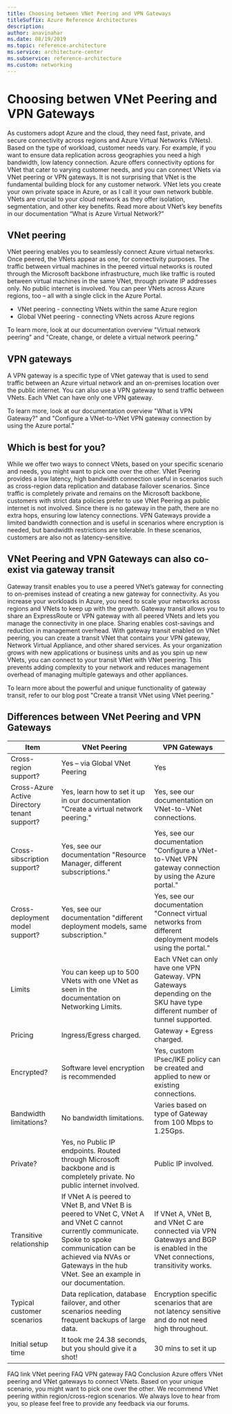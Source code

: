 ```yaml
---
title: Choosing between VNet Peering and VPN Gateways
titleSuffix: Azure Reference Architectures
description: 
author: anavinahar
ms.date: 08/19/2019
ms.topic: reference-architecture
ms.service: architecture-center
ms.subservice: reference-architecture
ms.custom: networking
---
```


# Choosing betwen VNet Peering and VPN Gateways

As customers adopt Azure and the cloud, they need fast, private, and secure connectivity across regions and Azure Virtual Networks (VNets). Based on the type of workload, customer needs vary. For example, if you want to ensure data replication across geographies you need a high bandwidth, low latency connection. Azure offers connectivity options for VNet that cater to varying customer needs, and you can connect VNets via VNet peering or VPN gateways.
It is not surprising that VNet is the fundamental building block for any customer network. VNet lets you create your own private space in Azure, or as I call it your own network bubble. VNets are crucial to your cloud network as they offer isolation, segmentation, and other key benefits. Read more about VNet’s key benefits in our documentation “What is Azure Virtual Network?”

## VNet peering

VNet peering enables you to seamlessly connect Azure virtual networks. Once peered, the VNets appear as one, for connectivity purposes. The traffic between virtual machines in the peered virtual networks is routed through the Microsoft backbone infrastructure, much like traffic is routed between virtual machines in the same VNet, through private IP addresses only. No public internet is involved. You can peer VNets across Azure regions, too – all with a single click in the Azure Portal.
- VNet peering - connecting VNets within the same Azure region
- Global VNet peering - connecting VNets across Azure regions

To learn more, look at our documentation overview "Virtual network peering" and "Create, change, or delete a virtual network peering."

## VPN gateways
A VPN gateway is a specific type of VNet gateway that is used to send traffic between an Azure virtual network and an on-premises location over the public internet. You can also use a VPN gateway to send traffic between VNets. Each VNet can have only one VPN gateway.

To learn more, look at our documentation overview "What is VPN Gateway?" and "Configure a VNet-to-VNet VPN gateway connection by using the Azure portal."

## Which is best for you?
While we offer two ways to connect VNets, based on your specific scenario and needs, you might want to pick one over the other.
VNet Peering provides a low latency, high bandwidth connection useful in scenarios such as cross-region data replication and database failover scenarios. Since traffic is completely private and remains on the Microsoft backbone, customers with strict data policies prefer to use VNet Peering as public internet is not involved. Since there is no gateway in the path, there are no extra hops, ensuring low latency connections.
VPN Gateways provide a limited bandwidth connection and is useful in scenarios where encryption is needed, but bandwidth restrictions are tolerable. In these scenarios, customers are also not as latency-sensitive.

## VNet Peering and VPN Gateways can also co-exist via gateway transit
Gateway transit enables you to use a peered VNet’s gateway for connecting to on-premises instead of creating a new gateway for connectivity. As you increase your workloads in Azure, you need to scale your networks across regions and VNets to keep up with the growth. Gateway transit allows you to share an ExpressRoute or VPN gateway with all peered VNets and lets you manage the connectivity in one place. Sharing enables cost-savings and reduction in management overhead.
With gateway transit enabled on VNet peering, you can create a transit VNet that contains your VPN gateway, Network Virtual Appliance, and other shared services. As your organization grows with new applications or business units and as you spin up new VNets, you can connect to your transit VNet with VNet peering. This prevents adding complexity to your network and reduces management overhead of managing multiple gateways and other appliances.

To learn more about the powerful and unique functionality of gateway transit, refer to our blog post "Create a transit VNet using VNet peering."

## Differences between VNet Peering and VPN Gateways
| Item |VNet Peering   |VPN Gateways |
|----------|-----------|------------|
|Cross-region support?   |Yes – via Global VNet Peering      |Yes       |
|Cross-Azure Active Directory tenant support?|Yes, learn how to set it up in our documentation "Create a virtual network peering." |Yes, see our documentation on VNet-to-VNet connections. |
|Cross-sibscription support?|Yes, see our documentation "Resource Manager, different subscriptions."|Yes, see our documentation "Configure a VNet-to-VNet VPN gateway connection by using the Azure portal."|
|Cross-deployment model support?|Yes, see our documentation "different deployment models, same subscription."| Yes, see our documentation "Connect virtual networks from different deployment models using the portal."|
|Limits|You can keep up to 500 VNets with one VNet as seen in the documentation on Networking Limits.|Each VNet can only have one VPN Gateway. VPN Gateways depending on the SKU have type different number of tunnel supported.|
|Pricing| Ingress/Egress charged.|Gateway + Egress charged.|
|Encrypted?|Software level encryption is recommended|Yes, custom IPsec/IKE policy can be created and applied to new or existing connections.|
|Bandwidth limitations?|No bandwidth limitations.|Varies based on type of Gateway from 100 Mbps to 1.25Gps.|
|Private?|Yes, no Public IP endpoints. Routed through Microsoft backbone and is completely private. No public internet involved.|Public IP involved.|
|Transitive relationship|If VNet A is peered to VNet B, and VNet B is peered to VNet C, VNet A and VNet C cannot currently communicate. Spoke to spoke communication can be achieved via NVAs or Gateways in the hub VNet. See an example in our documentation.| If VNet A, VNet B, and VNet C are connected via VPN Gateways and BGP is enabled in the VNet connections, transitivity works.|
|Typical customer scenarios| Data replication, database failover, and other scenarios needing frequent backups of large data.| Encryption specific scenarios that are not latency sensitive and do not need high throughout.|
| Initial setup time| It took me 24.38 seconds, but you should give it a shot!|30 mins to set it up| 

FAQ link
VNet peering FAQ
VPN gateway FAQ
Conclusion
Azure offers VNet peering and VNet gateways to connect VNets. Based on your unique scenario, you might want to pick one over the other. We recommend VNet peering within region/cross-region scenarios.
We always love to hear from you, so please feel free to provide any feedback via our forums.
